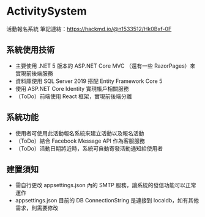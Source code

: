 # ActivitySystem
活動報名系統
筆記連結：https://hackmd.io/@n1533512/Hk0Bxf-0F

## 系統使用技術
- 主要使用 .NET 5 版本的 ASP.NET Core MVC （還有一些 RazorPages）來實現前後端服務
- 資料庫使用 SQL Server 2019 搭配 Entity Framework Core 5
- 使用 ASP.NET Core Identity 實現帳戶相關服務
- （ToDo）前端使用 React 框架，實現前後端分離

## 系統功能
- 使用者可使用此活動報名系統來建立活動以及報名活動
- （ToDo）結合 Facebook Message API 作為客服服務
- （ToDo）活動日期將近時，系統可自動寄發活動通知給使用者

## 建置須知
- 需自行更改 appsettings.json 內的 SMTP 服務，讓系統的發信功能可以正常運作
- appsettings.json 目前的 DB ConnectionString 是連接到 localdb，如有其他需求，則需要修改

